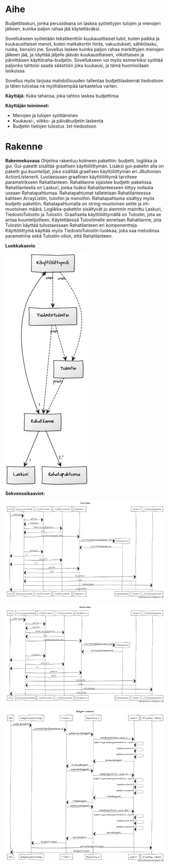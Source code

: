 # Aihe 
Budjettilaskuri, jonka perusideana on laskea syötettyjen tulojen ja menojen jälkeen, kuinka paljon rahaa jää käytettäväksi. 

Sovellukseen syötetään tekstikenttiin kuukausittaiset tulot, kuten palkka ja kuukausittaiset menot, kuten matkakortin hinta, vakuutukset, sähkölasku, ruoka, bensiini jne. Sovellus laskee kuinka paljon rahaa merkittyjen menojen jälkeen jää, ja näyttää jäljelle jäävän kuukausittaisen, viikottaisen ja päivittäisen käyttöraha-budjetin. Sovellukseen voi myös esimerkiksi syöttää paljonko tahtoisi saada säästöön joka kuukausi, ja tämä huomioidaan laskuissa. 

Sovellus myös tarjoaa mahdollisuuden tallentaa budjettilaskemat tiedostoon ja täten tulostaa ne myöhäisempää tarkastelua varten.

**Käyttäjä:** Kuka tahansa, joka tahtoo laskea budjettinsa 

**Käyttäjän toiminnot:**
* Menojen ja tulojen syöttäminen
* Kuukausi-, viikko- ja päiväbudjetin laskenta
* Budjetin tietojen tulostus .txt-tiedostoon

# Rakenne
**Rakennekuvaus** 
Ohjelma rakentuu kolmeen pakettiin: budjetti, logiikka ja gui. Gui-paketti sisältää graafisen käyttöliittymän. Lisäksi gui-paketin alla on paketti gui.kuuntelijat, joka sisältää graafisen käyttöliittymän eri JButtonien ActionListenerit. Luotaessaan graafinen käyttöliittymä tarvitsee parametrikseen Rahatilanteen. 
  Rahatilanne sijaistee budjetti-paketissa. Rahatilanteella on Laskuri, jonka lisäksi Rahatilanteeseen liittyy nollasta useaan Rahatapahtumaa. Rahatapahtumat talletetaan Rahatilanteessa kahteen ArrayListiin, tuloihin ja menoihin. Rahatapahtuma sisältyy myös budjetti-pakettiin. Rahatapahtumalla on string-muotoinen selite ja int-muotoinen määrä. 
  Logiikka-pakettiin sisältyvät jo aiemmin mainittu Laskuri, TiedostoTulostin ja Tulostin. Graafisella käyttöliittymällä on Tulostin, jota se antaa kuuntelijoilleen. Käytettäessä Tulostimelle annetaan Rahatilanne, jota Tulostin käyttää tulostaessaan Rahatilanteen eri komponentteja. Käyttöliittymä käyttää myös TiedostoTulostin-luokkaa, joka saa metodinsa parametrina sekä Tulostin-olion, että Rahatilanteen. 

**Luokkakaavio**

![Nykyinen luokkakaavio](neljasLuokkakaavio.png)

**Sekvenssikaaviot:**

![Tulon lisäys](tulonLisays.png)


![Menon lisäys](menonLisays.png)


![Budjetin tulostus](budjetinTulostus.png)
